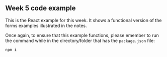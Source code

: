 ## Week 5 code example

This is the React example for this week.  It shows a functional version of the forms examples illustrated in the notes.

Once again, to ensure that this example functions, please emember to run the command while in the directory/folder that has the `package.json` file:

```
npm i
```

<br>
